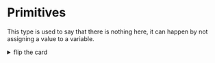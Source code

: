 # Primitives

This type is used to say that there is nothing here, it can happen by not
assigning a value to a variable.

<details>
<summary>flip the card</summary>
<br>

## `"undefined"`

```js
'use strict';

let notInitialized;

console.log(notInitialized);
console.log(typeof notInitialized);
```

</details>
